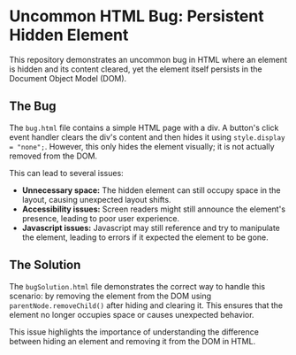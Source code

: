 # Uncommon HTML Bug: Persistent Hidden Element

This repository demonstrates an uncommon bug in HTML where an element is hidden and its content cleared, yet the element itself persists in the Document Object Model (DOM).

## The Bug

The `bug.html` file contains a simple HTML page with a div. A button's click event handler clears the div's content and then hides it using `style.display = "none";`. However, this only hides the element visually; it is not actually removed from the DOM.

This can lead to several issues:

- **Unnecessary space:** The hidden element can still occupy space in the layout, causing unexpected layout shifts.
- **Accessibility issues:** Screen readers might still announce the element's presence, leading to poor user experience.
- **Javascript issues:** Javascript may still reference and try to manipulate the element, leading to errors if it expected the element to be gone.

## The Solution

The `bugSolution.html` file demonstrates the correct way to handle this scenario: by removing the element from the DOM using `parentNode.removeChild()` after hiding and clearing it.  This ensures that the element no longer occupies space or causes unexpected behavior.

This issue highlights the importance of understanding the difference between hiding an element and removing it from the DOM in HTML.